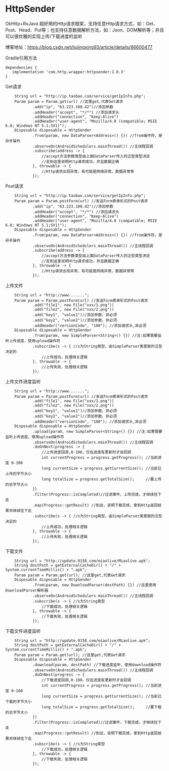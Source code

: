 # HttpSender
OkHttp+RxJava 超好用的Http请求框架，支持任意Http请求方式，如：Get、Post、Head、Put等；也支持任意数据解析方法，如：Json、DOM解析等；并且可以很优雅的实现上传/下载进度的监听

博客地址：https://blog.csdn.net/liujingxing93/article/details/86600477

Gradle引用方法

    dependencies {
       implementation 'com.http.wrapper:httpsender:1.0.3'
    }

Get请求
  
        String url = "http://ip.taobao.com/service/getIpInfo.php";
        Param param = Param.get(url) //这里get,代表Get请求
                .add("ip", "63.223.108.42")//添加参数
                .addHeader("accept", "*/*") //添加请求头
                .addHeader("connection", "Keep-Alive")
                .addHeader("user-agent", "Mozilla/4.0 (compatible; MSIE 6.0; Windows NT 5.1;SV1)");
        Disposable disposable = HttpSender
                .from(param, new DataParser<Address>() {}) //from操作符，是异步操作
                .observeOn(AndroidSchedulers.mainThread()) //主线程回调
                .subscribe(address -> {
                    //accept方法参数类型由上面DataParser传入的泛型类型决定
                    //走到这里说明Http请求成功，并且数据正确
                }, throwable -> {
                    //Http请求出现异常，有可能是网络异常，数据异常等
                });
        
Post请求

        String url = "http://ip.taobao.com/service/getIpInfo.php";
        Param param = Param.postForm(url) //发送Form表单形式的Post请求
                .add("ip", "63.223.108.42")//添加参数
                .addHeader("accept", "*/*") //添加请求头
                .addHeader("connection", "Keep-Alive")
                .addHeader("user-agent", "Mozilla/4.0 (compatible; MSIE 6.0; Windows NT 5.1;SV1)");
        Disposable disposable = HttpSender
                .from(param, new DataParser<Address>() {}) //from操作符，是异步操作
                .observeOn(AndroidSchedulers.mainThread()) //主线程回调
                .subscribe(address -> {
                    //accept方法参数类型由上面DataParser传入的泛型类型决定
                    //走到这里说明Http请求成功，并且数据正确
                }, throwable -> {
                    //Http请求出现异常，有可能是网络异常，数据异常等
                });
上传文件

        String url = "http://www.......";
        Param param = Param.postForm(url) //发送Form表单形式的Post请求
                .add("file1", new File("xxx/1.png"))
                .add("file2", new File("xxx/2.png"))
                .add("key1", "value1")//添加参数，非必须
                .add("key2", "value2")//添加参数，非必须
                .addHeader("versionCode", "100"); //添加请求头,非必须
        Disposable disposable = HttpSender
                .from(param, new SimpleParser<String>() {}) //注:如果需要监听上传进度，使用upload操作符
                .subscribe(s -> { //s为String类型，由SimpleParser类里面的泛型决定的
                    //上传成功，处理相关逻辑
                }, throwable -> {
                    //上传失败，处理相关逻辑
                });
                

上传文件进度监听

        String url = "http://www.......";
        Param param = Param.postForm(url) //发送Form表单形式的Post请求
                .add("file1", new File("xxx/1.png"))
                .add("file2", new File("xxx/2.png"))
                .add("key1", "value1")//添加参数，非必须
                .add("key2", "value2")//添加参数，非必须
                .addHeader("versionCode", "100"); //添加请求头,非必须
        Disposable disposable = HttpSender
                .upload(param, new SimpleParser<String>() {}) //注:如果需要监听上传进度，使用upload操作符
                .observeOn(AndroidSchedulers.mainThread()) //主线程回调
                .doOnNext(progress -> {
                    //上传进度回调,0-100，仅在进度有更新时才会回调
                    int currentProgress = progress.getProgress(); //当前进度 0-100
                    long currentSize = progress.getCurrentSize(); //当前已上传的字节大小
                    long totalSize = progress.getTotalSize();     //要上传的总字节大小
                })
                .filter(Progress::isCompleted)//过滤事件，上传完成，才继续往下走
                .map(Progress::getResult) //到这，说明下载完成，拿到Http返回结果并继续往下走
                .subscribe(s -> { //s为String类型，由SimpleParser类里面的泛型决定的
                    //上传成功，处理相关逻辑
                }, throwable -> {
                    //上传失败，处理相关逻辑
                });
                
                
下载文件

        String url = "http://update.9158.com/miaolive/Miaolive.apk";
        String destPath = getExternalCacheDir() + "/" + System.currentTimeMillis() + ".apk";
        Param param = Param.get(url); //这里get,代表Get请求
        Disposable disposable = HttpSender
                .from(param, new DownloadParser(destPath) {}) //这里使用DownloadParser解析器
                .observeOn(AndroidSchedulers.mainThread()) //主线程回调
                .subscribe(s -> { //s为String类型
                    //下载成功，处理相关逻辑
                }, throwable -> {
                    //下载失败，处理相关逻辑
                });

下载文件进度监听

        String url = "http://update.9158.com/miaolive/Miaolive.apk";
        String destPath = getExternalCacheDir() + "/" + System.currentTimeMillis() + ".apk";
        Param param = Param.get(url); //这里get,代表Get请求
        Disposable disposable = HttpSender
                .download(param, destPath) //下载进度监听，使用download操作符
                .observeOn(AndroidSchedulers.mainThread()) //主线程回调
                .doOnNext(progress -> {
                    //下载进度回调,0-100，仅在进度有更新时才会回调
                    int currentProgress = progress.getProgress(); //当前进度 0-100
                    long currentSize = progress.getCurrentSize(); //当前已下载的字节大小
                    long totalSize = progress.getTotalSize();     //要下载的总字节大小
                })
                .filter(Progress::isCompleted)//过滤事件，下载完成，才继续往下走
                .map(Progress::getResult) //到这，说明下载完成，拿到Http返回结果并继续往下走
                .subscribe(s -> { //s为String类型
                    //下载成功，处理相关逻辑
                }, throwable -> {
                    //下载失败，处理相关逻辑
                });
